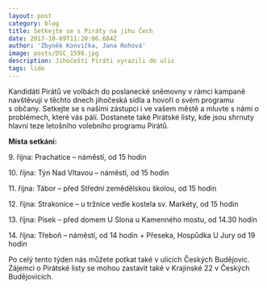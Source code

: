 ```yaml
---
layout: post
category: blog
title: Setkejte se s Piráty na jihu Čech
date: 2017-10-09T11:20:06.684Z
author: 'Zbyněk Konvička, Jana Rohová'
image: posts/DSC_1598.jpg
description: Jihočeští Piráti vyrazili do ulic
tags: lide
---
```

Kandidáti Pirátů ve volbách do poslanecké sněmovny
v rámci kampaně navštěvují v těchto dnech jihočeská sídla a hovoří o
svém programu s občany. Setkejte se s našimi zástupci i ve vašem
městě a mluvte s námi o problémech, které vás pálí. Dostanete také
Pirátské listy, kde jsou shrnuty hlavní teze letošního volebního programu
Pirátů.

**Místa
setkání:**

9\. října: Prachatice – náměstí, od 15 hodin

10\. října: Týn Nad Vltavou – náměstí, od 15 hodin

11\. října: Tábor – před Střední zemědělskou
školou, od 15 hodin

12\. října: Strakonice – u tržnice vedle kostela sv.
Markéty, od 15 hodin

13\. října: Písek – před domem U Slona u Kamenného
mostu, od 14.30 hodin

14\. října: Třeboň – náměstí, od 14 hodin \+ Přeseka, Hospůdka U Jury od 19 hodin 

Po celý tento týden nás můžete potkat také
v ulicích Českých Budějovic. Zájemci o Pirátské listy se mohou zastavit
také v Krajinské 22 v Českých Budějovicích.
